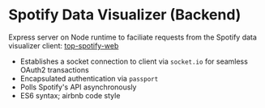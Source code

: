 # Spotify Data Visualizer (Backend)

Express server on Node runtime to faciliate requests from the Spotify data visualizer client: [top-spotify-web](https://github.com/scjohnson16/top-spotify-web)

* Establishes a socket connection to client via `socket.io` for seamless OAuth2 transactions
* Encapsulated authentication via `passport`
* Polls Spotify's API asynchronously
* ES6 syntax; airbnb code style